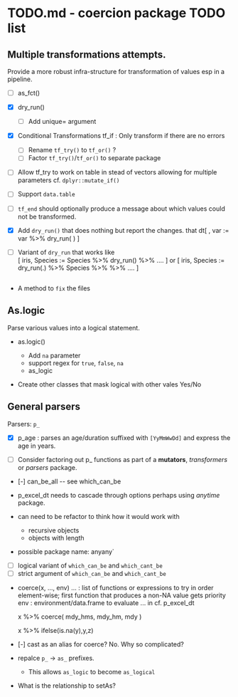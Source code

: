 # TODO.md - coercion package TODO list 

## Multiple transformations attempts.

Provide a more robust infra-structure for transformation of values esp
in a pipeline.

 - [ ] as_fct() 
 
 - [x] dry_run()
   - [ ] Add unique= argument
 
 - [x] Conditional Transformations
       tf_if : Only transform if there are no errors
   - [ ] Rename `tf_try()` to `tf_or()` ? 
   - [ ] Factor `tf_try()`/`tf_or()` to separate package

 - [ ] Allow tf_try to work on table in stead of vectors allowing for
   multiple parameters cf. `dplyr::mutate_if()`
 
 - [ ] Support `data.table`
 
 - [ ] `tf_end` should optionally produce a message about which values 
       could not be transformed.
    
 - [x] Add `dry_run()` that does nothing but report the changes.
       that 
       dt[ , var := var %>% dry_run( ) ]
       
 - [ ] Variant of `dry_run` that works like  
       [ iris, Species :=  Species %>% dry_run() %>%  .... ] or 
       [ iris, Species :=  dry_run(.) %>% Species %>% %>%  .... ] 
 
##  

 - A method to `fix` the files
 
 
## As.logic

Parse various values into a logical statement. 

 - as.logic() 
   - Add `na` parameter
   - support regex for `true`, `false`, `na` 
   - as_logic
   
 - Create other classes that mask logical with other vales Yes/No
   

## General parsers 

Parsers: `p_`

- [x] p_age : parses an age/duration suffixed with `[YyMmWwDd]` and express the age in years.

 - [ ] Consider factoring out p_ functions as part of a **mutators**, *transformers* or 
       *parsers* package.

 - [-] can_be_all -- see which_can_be

 - p_excel_dt needs to cascade through options perhaps using *anytime* package.
 - can need to be refactor to think how it would work with  
   - recursive objects
   - objects with length
 - possible package name: anyany`
 
 - [ ] logical variant of `which_can_be` and `which_cant_be`
 - [ ] strict argument of `which_can_be` and `which_cant_be`

 - coerce(x, ..., env)
   ... : list of functions or expressions to try in order element-wise; first 
         function that produces a non-NA value gets priority
   env : environment/data.frame to evaluate ... in
   cf. p_excel_dt
   
   x %>% coerce( mdy_hms, mdy_hm, mdy )
    
   x %>% ifelse(is.na(y),y,z)   
   
 - [-] cast as an alias for coerce? No. Why so complicated?

 - repalce `p_` -> `as_` prefixes.
   - This allows `as_logic` to become `as_logical`
   
 - What is the relationship to setAs? 
  

